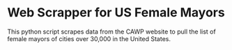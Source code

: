 # Web Scrapper for US Female Mayors

This python script scrapes data from the CAWP website to pull the list of female mayors of cities over 30,000 in the United States. 

